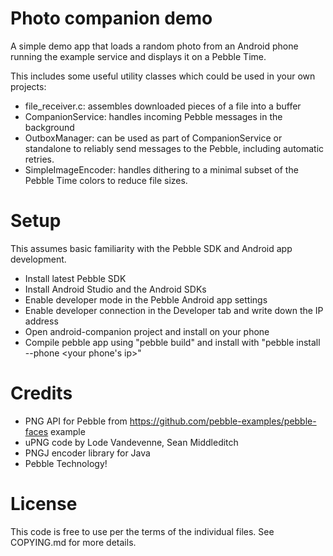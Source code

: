 # Photo companion demo

A simple demo app that loads a random photo from an Android phone
running the example service and displays it on a Pebble Time.

This includes some useful utility classes which could be used in your
own projects:

- file_receiver.c: assembles downloaded pieces of a file into a buffer
- CompanionService: handles incoming Pebble messages in the background
- OutboxManager: can be used as part of CompanionService or standalone
  to reliably send messages to the Pebble, including automatic
  retries.
- SimpleImageEncoder: handles dithering to a minimal subset of the
  Pebble Time colors to reduce file sizes.

# Setup

This assumes basic familiarity with the Pebble SDK and Android app development.

- Install latest Pebble SDK
- Install Android Studio and the Android SDKs
- Enable developer mode in the Pebble Android app settings
- Enable developer connection in the Developer tab and write down the IP address
- Open android-companion project and install on your phone
- Compile pebble app using "pebble build" and install with
  "pebble install --phone <your phone's ip>"

# Credits

* PNG API for Pebble from https://github.com/pebble-examples/pebble-faces example
* uPNG code by Lode Vandevenne, Sean Middleditch
* PNGJ encoder library for Java
* Pebble Technology!

# License

This code is free to use per the terms of the individual files. See COPYING.md
for more details.
